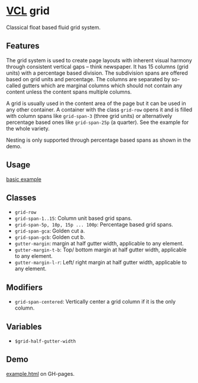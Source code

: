 # [VCL](https://vcl.github.io/) grid

Classical float based fluid grid system.

## Features

The grid system is used to create page layouts with inherent visual harmony
through  consistent vertical gaps – think newspaper.
It has 15 columns (grid units) with a percentage based division.
The subdivision spans are offered based on grid units and percentage.
The columns are separated by so-called gutters which are marginal columns
which should not contain any content unless the content spans multiple
columns.

A grid is usually used in the content area of the page but it can be used in
any other container.
A container with the class `grid-row` opens it and
is filled with column spans like `grid-span-3` (three grid units)
or alternatively percentage based ones like `grid-span-25p` (a quarter).
See the example for the whole variety.

Nesting is only supported through percentage based spans as shown
in the demo.

## Usage

[basic example](/demo/example.html)

## Classes

- `grid-row`
- `grid-span-1..15`: Column unit based grid spans.
- `grid-span-5p, 10p, 15p ... 100p`: Percentage based grid spans.
- `grid-span-gca`: Golden cut a.
- `grid-span-gcb`: Golden cut b.
- `gutter-margin`: margin at half gutter width, applicable to any element.
- `gutter-margin-t-b`: Top/ bottom margin at half gutter width, applicable
   to any element.
- `gutter-margin-l-r`: Left/ right margin at half gutter width, applicable
   to any element.

## Modifiers

- `grid-span-centered`: Vertically center a grid column if it is the only
  column.

## Variables

- `$grid-half-gutter-width`

## Demo

[example.html](/demo/example.html) on GH-pages.
